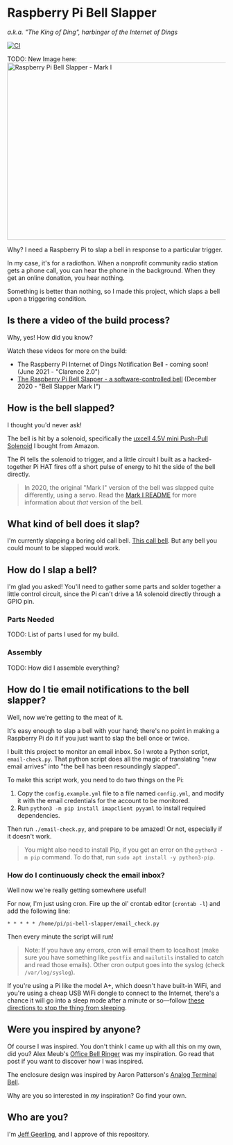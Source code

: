 # Raspberry Pi Bell Slapper

_a.k.a. "The King of Ding", harbinger of the Internet of Dings_

[![CI](https://github.com/geerlingguy/pi-bell-slapper/workflows/CI/badge.svg)](https://github.com/geerlingguy/pi-bell-slapper/actions?query=workflow%3ACI)

TODO: New Image here: <img src="https://raw.githubusercontent.com/geerlingguy/pi-bell-slapper/master/images/bell-slapper-mark-1.jpeg" width="600" height="408" alt="Raspberry Pi Bell Slapper - Mark I" />

Why? I need a Raspberry Pi to slap a bell in response to a particular trigger.

In my case, it's for a radiothon. When a nonprofit community radio station gets a phone call, you can hear the phone in the background. When they get an online donation, you hear nothing.

Something is better than nothing, so I made this project, which slaps a bell upon a triggering condition.

## Is there a video of the build process?

Why, yes! How did you know?

Watch these videos for more on the build:

  - The Raspberry Pi Internet of Dings Notification Bell - coming soon! (June 2021 - "Clarence 2.0")
  - [The Raspberry Pi Bell Slapper - a software-controlled bell](https://www.youtube.com/watch?v=Etr7uIL9spg) (December 2020 - "Bell Slapper Mark I")

## How is the bell slapped?

I thought you'd never ask!

The bell is hit by a solenoid, specifically the [uxcell 4.5V mini Push-Pull Solenoid](https://amzn.to/2UkcLvh) I bought from Amazon.

The Pi tells the solenoid to trigger, and a little circuit I built as a hacked-together Pi HAT fires off a short pulse of energy to hit the side of the bell directly.

> In 2020, the original "Mark I" version of the bell was slapped quite differently, using a servo. Read the [Mark I README](README-Mark-I.md) for more information about _that_ version of the bell.

## What kind of bell does it slap?

I'm currently slapping a boring old call bell. [This call bell](https://amzn.to/3iCUL5F). But any bell you could mount to be slapped would work.

## How do I slap a bell?

I'm glad you asked! You'll need to gather some parts and solder together a little control circuit, since the Pi can't drive a 1A solenoid directly through a GPIO pin.

### Parts Needed

TODO: List of parts I used for my build.

### Assembly

TODO: How did I assemble everything?

## How do I tie email notifications to the bell slapper?

Well, now we're getting to the meat of it.

It's easy enough to slap a bell with your hand; there's no point in making a Raspberry Pi do it if you just want to slap the bell once or twice.

I built this project to monitor an email inbox. So I wrote a Python script, `email-check.py`. That python script does all the magic of translating "new email arrives" into "the bell has been resoundingly slapped".

To make this script work, you need to do two things on the Pi:

  1. Copy the `config.example.yml` file to a file named `config.yml`, and modify it with the email credentials for the account to be monitored.
  2. Run `python3 -m pip install imapclient pyyaml` to install required dependencies.

Then run `./email-check.py`, and prepare to be amazed! Or not, especially if it doesn't work.

> You might also need to install Pip, if you get an error on the `python3 -m pip` command. To do that, run `sudo apt install -y python3-pip`.

### How do I continuously check the email inbox?

Well now we're really getting somewhere useful!

For now, I'm just using cron. Fire up the ol' crontab editor (`crontab -l`) and add the following line:

```
* * * * * /home/pi/pi-bell-slapper/email_check.py
```

Then every minute the script will run!

> Note: If you have any errors, cron will email them to localhost (make sure you have something like `postfix` and `mailutils` installed to catch and read those emails). Other cron output goes into the syslog (check `/var/log/syslog`).

If you're using a Pi like the model A+, which doesn't have built-in WiFi, and you're using a cheap USB WiFi dongle to connect to the Internet, there's a chance it will go into a sleep mode after a minute or so—follow [these directions to stop the thing from sleeping](https://www.jeffgeerling.com/blogs/jeff-geerling/edimax-ew-7811un-tenda-w311mi-wifi-raspberry-pi).

## Were you inspired by anyone?

Of course I was inspired. You don't think I came up with all this on my own, did you? Alex Meub's [Office Bell Ringer](https://alexmeub.com/office-bell-ringer/) was my inspiration. Go read that post if you want to discover how I was inspired.

The enclosure design was inspired by Aaron Patterson's [Analog Terminal Bell](https://github.com/tenderlove/analog-terminal-bell).

Why are you so interested in _my_ inspiration? Go find your own.

## Who are you?

I'm [Jeff Geerling](https://www.jeffgeerling.com), and I approve of this repository.
